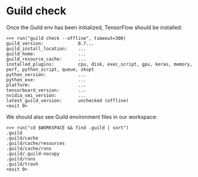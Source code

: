 # Guild check

Once the Guild env has been initialized, TensorFlow should be installed:

    >>> run("guild check --offline", timeout=300)
    guild_version:             0.7...
    guild_install_location:    ...
    guild_home:                ...
    guild_resource_cache:      ...
    installed_plugins:         cpu, disk, exec_script, gpu, keras, memory, perf, python_script, queue, skopt
    python_version:            ...
    python_exe:                ...
    platform:                  ...
    tensorboard_version:       ...
    nvidia_smi_version:        ...
    latest_guild_version:      unchecked (offline)
    <exit 0>

We should also see Guild environment files in our workspace:

    >>> run("cd $WORKSPACE && find .guild | sort")
    .guild
    .guild/cache
    .guild/cache/resources
    .guild/cache/runs
    .guild/.guild-nocopy
    .guild/runs
    .guild/trash
    <exit 0>
